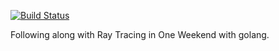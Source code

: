 [![Build Status](https://travis-ci.org/sonofachamp/rt-iow.svg?branch=master)](https://travis-ci.org/sonofachamp/rt-iow)

Following along with Ray Tracing in One Weekend with golang.